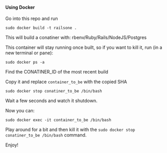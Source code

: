 #### Using Docker

Go into this repo and run

```sudo docker build -t railsone .```

This will build a conatiner with: rbenv/Ruby/Rails/NodeJS/Postgres

This container will stay running once built, so if you want to kill it, run (in a new terminal or pane):

```sudo docker ps -a```

Find the CONATINER_ID of the most recent build

Copy it and replace ```container_to_be``` with the copied SHA

```sudo docker stop conatiner_to_be /bin/bash```

Wait a few seconds and watch it shutdown.

Now you can:

```sudo docker exec -it container_to_be /bin/bash```

Play around for a bit and then kill it with the ```sudo docker stop conatiner_to_be /bin/bash``` command.

Enjoy!


